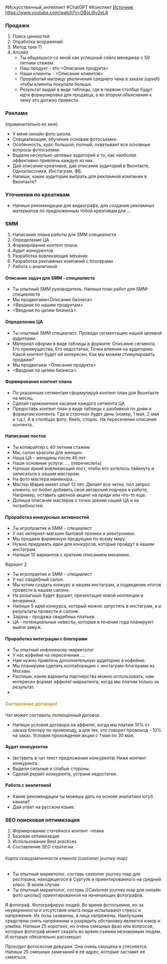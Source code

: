 #Искусственный_интеллект #ChatGPT #Конспект
[Источник](https://www.youtube.com/watch?v=nVtxxvd_4Do)
https://www.youtube.com/watch?v=OBoLi6y2eL8

### Продажи
1. Поиск ценностей
2. Отработка возражений
3. Метод трех П
4. Апсейл
	- Ты общаешься со мной как успешный сейлз менеджер с 50 летним стажем.
	- Наш продукт - это <Описание продукта>
	- Наши клиенты - <Описание клиентов>
	- Проработай матрицу увеличения среднего чека в заказе (upsell) чтобы клиенты покупали больше.
	- Результат выдай в виде таблицы, где в первом столбце будут идти формулировка для продавца, а во втором объяснения к чему это должно привести.

### Реклама

 (применительно ко мне)
 - У меня онлайн фото школа.
- Специализация, обучение основам фотосъемки.
- Особенность, курс большой, полный, охватывает все основные вопросы фотосъемки.
- Выдели несколько целевых аудиторий и то, как наиболее эффективно привлечь каждую из них.
- Дай описание креативов, дай описание аудиторий в Вконтакте, Одноклассники, Инстаграм, ФБ.
- Напиши, какие аудитории выбрать для рекламной компании в Вконтакте?

### Уточнения по креативам
- Напиши рекомендации для видеографа, для создания рекламных материалов по предложенным тобой креативам для ...

### SMM
1. Написание плана работы для SMM специалиста
2. Определение ЦА
3. Формирование контент плана.
4. Аудит конкурентов
5. Разработка вовлекающих механик
6. Разработка рекламных компаний с блогерами
7. Работа с аналитикой

#### Описание задач для SMM - специалиста
- Ты опытный SMM руководитель. Напиши план работ для SMM-специалиста
- Мы продвигаем<Описание бизнеса>
- <Вводная по нашим продуктам>
- <Вводная по целям бизнеса>.

#### Определение ЦА
- Ты опытный SMM специалист. Проведи сегментацию нашей целевой аудитории.
- Материал оформи в виде таблицы в формате: Описание сегмента, Его преимущества, Его недостатки, Точки влияния на аудиторию. Какой контент будет ей интересен, Как мы можем стимулировать продажи?
- Мы продвигаем <Описание продукта>
- <Вводная по целям бизнеса>.

#### Формирование контент плана
- По указанным сегментам сформулируй контент план для Вконтакте на месяц.
- Сделай гармоничное касание каждого сегмента ЦА
- Предоставь контент план в виде таблицы с разбивкой по дням и форматам контента. Где в строчках будет день (номер, 1 мая, 2 мая и т.д.). А в столбцах фото, Reels, сторис. На пересечении описание контента.

#### Написание постов
- Ты копирайтер с 40 летним стажем
- Мы, салон красоты для женщин.
- Наша ЦА - женщины после 45 лет
- Наши основные услуги: .... (перечислить)
- Напиши яркий вовлекающий пост, чтобы его хотелось лайкнуть и записаться к нашим мастерам.
- На фото мастера маникюра....
- Мастер Мария имеет опыт 12 лет. Делает все четко, пол запрос клиента, но любит добавить свой авторский подчерк в работе, Например, оставить цветной акцент на пряди или что-то еще.
- Допиши описание мастеров с точки зрения нашей ЦА и их потребностей.

#### Проработка конкурсных активностей
- Ты игропрактик и SMM - специалист
- У нас интернет-магазин бытовой техники и электроники.
- Мы продаем фирменную продукцию по всему миру.
- Нужно придумать идеи для конкурсов, которые пройдут в нашем инстаграм.
- Напиши 10 вариантов с кратким описанием механики.

Вариант 2
- Ты игропрактик и SMM - специалист
- У нас свадебный салон.
- Мы хотим создать конкурс в нашем инстаграм, а подведение итогов провести в нашем салоне.
- На розыгыше будет фуршет, презентация новой коллекции и вечеринка.
- Напиши 5 идей конкурса, который можно запустить в инстаграм, а а  результаты провести в салоне.
- Задача - продажа свадебных платьев.
- ЦА - потенциальные невесты, которые в течении года планируют выйти замуж.

#### Проработка интеграции с блогерами
- Ты опытный инфлюенсер-маркетолог
- У нас кофейня на пересечении ....
- Нам нужно привлечь дополнительную аудиторию в кофейню.
- Мы планируем сделать коллаборацию с инстаграм-блогерами из Москвы.
- Распиши, какие варианты партнерства можно использовать, нам интересен формат аффилят-маркетинга, когда мы платим только за результат.
- 
#### <span style='color:#c7952b'>Составление договора!</span>
Чат может составить полноценный договор.
- Напиши условия договора на аффилят, когда мы платим 10% от заказа блогеру по промокоду, а для тех, кто говорит промокод - 10% на заказ. Условия прохождения акции с 1 мая по 30 мая.

#### Аудит конкурентов
- (вставить в чат текст предложения конкурента) Ниже контент конкурента.
- Выдели сильные и слабые стороны.
- Сделай рерайт конкурента, устрани недостатки.

#### Работа с аналитикой
- Какие рекомендации ты можешь дать на основе аналитики ютуб канала?
- Дай ответ на русском языке.

### SEO поисковая оптимизация
1. Формирование статейного контент -плана
2. Базовая оптимизация
3. Использование Best practices
4. Составление SEO стратегии

###### Карта осведомленности клиента (castomer journey map)
- Ты опытный маркетолог, составь castomer journey map для ресторана, находящегося в Сургуте и ориентированного на средний класс.
В моем случае
- Ты опытный маркетолог, составь [[Сastomer journey map для онлайн фото школы]] ориентированной на начинающих фотографов.

Я фотограф. Фотографирую людей. Во время фотосъемки, из-за неуверенности и отсутствия опыта люди испытывают стресс и напряжение. Их позы скованны, а лица напряжены. Наилучшим средством снять напряжение и разрядить обстановку является юмор и улыбка. Напиши 25 коротких, но очень смешных фраз или вопросов, которые фотограф может сказать во время съемки незнакомым людям. И которые обязательно рассмешат.

Проходит фотосессия девушки. Она очень смущена и стесняется. Напиши 25 смешных замечаний в её адрес, которые заставят её смеяться.